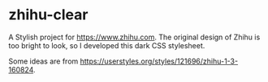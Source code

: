 # zhihu-clear
A Stylish project for <https://www.zhihu.com>. The original design of Zhihu is too bright to look, so I developed this dark CSS stylesheet.

Some ideas are from <https://userstyles.org/styles/121696/zhihu-1-3-160824>.